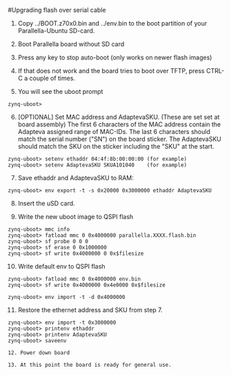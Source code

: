 #Upgrading flash over serial cable

1. Copy ../BOOT.z70x0.bin and ../env.bin to the boot partition of your
   Parallella-Ubuntu SD-card.

2. Boot Parallella board without SD card

3. Press any key to stop auto-boot (only works on newer flash images)

4. If that does not work and the board tries to boot over TFTP, press CTRL-C a
   couple of times.

5. You will see the uboot prompt

```
zynq-uboot>
```

6. [OPTIONAL] Set MAC address and AdaptevaSKU.
   (These are set set at board assembly)
   The first 6 characters of the MAC address contain the Adapteva assigned
   range of MAC-IDs. The last 6 characters should match the serial number ("SN")
   on the board sticker. The AdaptevaSKU should match the SKU on the sticker
   including the "SKU" at the start.

```
zynq-uboot> setenv ethaddr 04:4f:8b:00:00:00 (for example)
zynq-uboot> setenv AdaptevaSKU SKUA101040    (for example)
```

7. Save ethaddr and AdaptevaSKU to RAM:
```
zynq-uboot> env export -t -s 0x20000 0x3000000 ethaddr AdaptevaSKU
```

8. Insert the uSD card.

9. Write the new uboot image to QSPI flash
```
zynq-uboot> mmc info
zynq-uboot> fatload mmc 0 0x4000000 parallella.XXXX.flash.bin
zynq-uboot> sf probe 0 0 0
zynq-uboot> sf erase 0 0x1000000
zynq-uboot> sf write 0x4000000 0 0x$filesize
```

10. Write default env to QSPI flash
```
zynq-uboot> fatload mmc 0 0x4000000 env.bin
zynq-uboot> sf write 0x4000000 0x4e0000 0x$filesize

zynq-uboot> env import -t -d 0x4000000
```
11. Restore the ethernet address and SKU from step 7.

```
zynq-uboot> env import -t 0x3000000
zynq-uboot> printenv ethaddr
zynq-uboot> printenv AdaptevaSKU
zynq-uboot> saveenv

12. Power down board

13. At this point the board is ready for general use.

